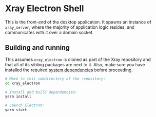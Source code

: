 # Xray Electron Shell

This is the front-end of the desktop application. It spawns an instance of `xray_server`, where the majority of application logic resides, and communicates with it over a domain socket.

## Building and running

This assumes `xray_electron` is cloned as part of the Xray repository and that all of its sibling packages are next to it. Also, make sure you have installed the required [system dependencies](../CONTRIBUTING.md#install-system-dependencies) before proceeding.

```sh
# Move to this subdirectory of the repository:
cd xray_electron

# Install and build dependencies:
yarn install

# Launch Electron:
yarn start
```
